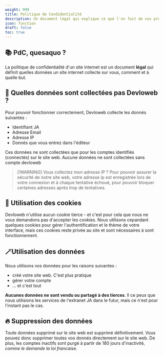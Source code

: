 ```yaml
---
weight: 999
title: Politique de Condidentialité
description: Un document légal qui explique ce que l'on fait de vos précieuuusee donées
icon: function
draft: false
toc: true
---
```

## 📚 PdC, quesaquo ? 
La politique de confidentialité d'un site internet est un document **légal** qui définit quelles données un site internet collecte sur vous, comment et à quelle but.

## 💾 Quelles données sont collectées pas Devloweb ?
Pour pouvoir fonctionner correctement, Devloweb collecte les donnés suivantes :

- Identifiant JA
- Adresse Email
- Adresse IP
- Donnés que vous entrez dans l'éditeur

Ces données ne sont collectées que pour les comptes identifiés (connectés) sur le site web. Aucune données ne sont collectées sans compte devloweb

> [!WARNING] Vous collectez mon adresse IP ?
> Pour pouvoir assurer la sécurité de notre site web, votre adresse ip est enregistrée lors de votre connexion et à chaque tentative échoué, pour pouvoir bloquer certaines adresses après trop de tentatives.

## 🍪 Utilisation des cookies
Devloweb n'utilise aucun cookie tierce - et c'est pour cela que nous ne vous demandons pas d'accepter les cookies. Nous utilisons cepandant quelques cookies pour gérer l'authentification et le thème de votre interface, mais ces cookies reste privée au site et sont nécessaires à sont fonctionnement.

## 🪄Utilisation des données 
Nous utilisons vos données pour les raisons suivantes :

- créé votre site web. C'est plus pratique
- gérer votre compte
- ... et c'est tout

**Aucunes données ne sont vendu ou partagé à des tierces**. Il ce peux que nous utilisions les services de l'extranet JA dans le futur, mais ce n'est pour l'instant pas le cas.

## 🔥 Suppression des données
Toute données supprimé sur le site web est supprimé définitivement. Vous pouvez donc supprimer toutes vos donnés directement sur le site web. De plus, les comptes inactifs sont purgé à partir de 180 jours d'inactivité, *comme le demande la loi francaise.*

